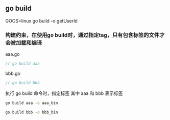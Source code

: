 
## go build




GOOS=linux go build -o getUserId



### 构建约束，在使用go build时，通过指定tag，只有包含标签的文件才会被加载和编译
aaa.go
```go
// go build aaa
```
bbb.go
```go
// go build bbb
```

执行 go build 命令时，指定标签 其中 aaa 和 bbb 表示标签
```bash
go build aaa -o aaa_bin

go build bbb -o bbb_bin
```